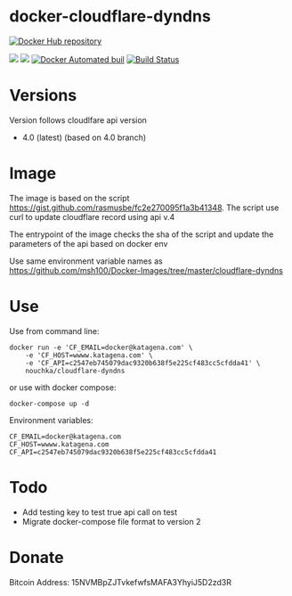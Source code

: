 # docker-cloudflare-dyndns

[![Docker Hub repository](http://dockeri.co/image/nouchka/cloudflare-dyndns)](https://registry.hub.docker.com/u/nouchka/cloudflare-dyndns/)

[![](https://images.microbadger.com/badges/image/nouchka/cloudflare-dyndns.svg)](https://microbadger.com/images/nouchka/cloudflare-dyndns "Get your own image badge on microbadger.com")
[![](https://images.microbadger.com/badges/version/nouchka/cloudflare-dyndns.svg)](https://microbadger.com/images/nouchka/cloudflare-dyndns "Get your own version badge on microbadger.com")
[![Docker Automated buil](https://img.shields.io/docker/automated/nouchka/cloudflare-dyndns.svg)](https://hub.docker.com/r/nouchka/cloudflare-dyndns/)
[![Build Status](https://travis-ci.org/nouchka/docker-cloudflare-dyndns.svg?branch=master)](https://travis-ci.org/nouchka/docker-cloudflare-dyndns)
<!---
[![Docker Stars](https://img.shields.io/docker/stars/nouchka/docker-cloudflare-dyndns.svg)](https://hub.docker.com/r/nouchka/cloudflare-dyndns/)
[![Docker Pulls](https://img.shields.io/docker/pulls/nouchka/docker-cloudflare-dyndns.svg)]()
--->

# Versions

Version follows cloudlfare api version

* 4.0 (latest) (based on 4.0 branch)

# Image
The image is based on the script https://gist.github.com/rasmusbe/fc2e270095f1a3b41348. The script use curl to update cloudflare record using api v.4

The entrypoint of the image checks the sha of the script and update the parameters of the api based on docker env

Use same environment variable names as https://github.com/msh100/Docker-Images/tree/master/cloudflare-dyndns

# Use

Use from command line:

	docker run -e 'CF_EMAIL=docker@katagena.com' \
		-e 'CF_HOST=wwww.katagena.com' \
		-e 'CF_API=c2547eb745079dac9320b638f5e225cf483cc5cfdda41' \
		nouchka/cloudflare-dyndns
or use with docker compose:

	docker-compose up -d
Environment variables:

	CF_EMAIL=docker@katagena.com
	CF_HOST=wwww.katagena.com
	CF_API=c2547eb745079dac9320b638f5e225cf483cc5cfdda41

# Todo

* Add testing key to test true api call on test
* Migrate docker-compose file format to version 2

# Donate

Bitcoin Address: 15NVMBpZJTvkefwfsMAFA3YhyiJ5D2zd3R

